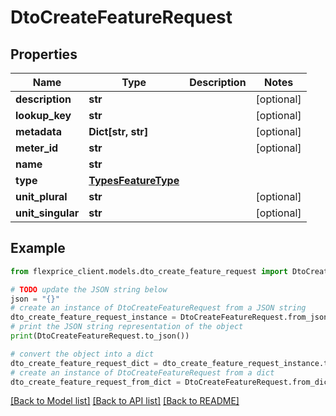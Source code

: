 # DtoCreateFeatureRequest


## Properties

Name | Type | Description | Notes
------------ | ------------- | ------------- | -------------
**description** | **str** |  | [optional] 
**lookup_key** | **str** |  | [optional] 
**metadata** | **Dict[str, str]** |  | [optional] 
**meter_id** | **str** |  | [optional] 
**name** | **str** |  | 
**type** | [**TypesFeatureType**](TypesFeatureType.md) |  | 
**unit_plural** | **str** |  | [optional] 
**unit_singular** | **str** |  | [optional] 

## Example

```python
from flexprice_client.models.dto_create_feature_request import DtoCreateFeatureRequest

# TODO update the JSON string below
json = "{}"
# create an instance of DtoCreateFeatureRequest from a JSON string
dto_create_feature_request_instance = DtoCreateFeatureRequest.from_json(json)
# print the JSON string representation of the object
print(DtoCreateFeatureRequest.to_json())

# convert the object into a dict
dto_create_feature_request_dict = dto_create_feature_request_instance.to_dict()
# create an instance of DtoCreateFeatureRequest from a dict
dto_create_feature_request_from_dict = DtoCreateFeatureRequest.from_dict(dto_create_feature_request_dict)
```
[[Back to Model list]](../README.md#documentation-for-models) [[Back to API list]](../README.md#documentation-for-api-endpoints) [[Back to README]](../README.md)


